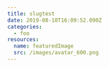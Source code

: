 ```yaml
---
title: slugtest
date: 2019-08-10T16:09:52.090Z
categories:
  - foo
resources:
  name: featuredImage
  src: /images/avatar_600.png
---
```


